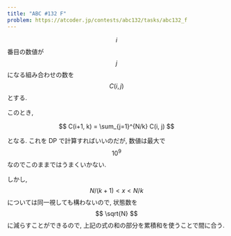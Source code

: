 ```yaml
---
title: "ABC #132 F"
problem: https://atcoder.jp/contests/abc132/tasks/abc132_f
---
```

$$ i $$ 番目の数値が $$ j $$ になる組み合わせの数を $$ C(i, j) $$ とする.

このとき,

$$
C(i+1, k) = \sum_{j=1}^{N/k} C(i, j)
$$

となる. これを DP で計算すればいいのだが, 数値は最大で $$ 10^9 $$ なのでこのままではうまくいかない.

しかし, $$ N/(k+1) \lt x \lt N/k $$ については同一視しても構わないので, 状態数を $$ \sqrt{N} $$ に減らすことができるので, 上記の式の和の部分を累積和を使うことで間に合う.
